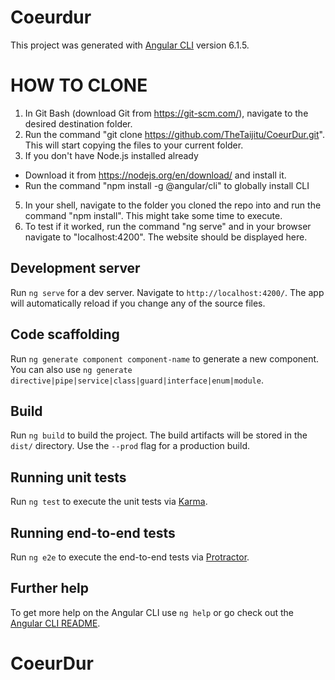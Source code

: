# Coeurdur

This project was generated with [Angular CLI](https://github.com/angular/angular-cli) version 6.1.5.

# HOW TO CLONE
1) In Git Bash (download Git from https://git-scm.com/), navigate to the desired destination folder.
2) Run the command "git clone https://github.com/TheTaijitu/CoeurDur.git". This will start copying the files to your current folder.
3) If you don't have Node.js installed already
* Download it from https://nodejs.org/en/download/ and install it.
* Run the command "npm install -g @angular/cli" to globally install CLI
5) In your shell, navigate to the folder you cloned the repo into and run the command "npm install". This might take some time to execute.
6) To test if it worked, run the command "ng serve" and in your browser navigate to "localhost:4200". The website should be displayed here.

## Development server

Run `ng serve` for a dev server. Navigate to `http://localhost:4200/`. The app will automatically reload if you change any of the source files.

## Code scaffolding

Run `ng generate component component-name` to generate a new component. You can also use `ng generate directive|pipe|service|class|guard|interface|enum|module`.

## Build

Run `ng build` to build the project. The build artifacts will be stored in the `dist/` directory. Use the `--prod` flag for a production build.

## Running unit tests

Run `ng test` to execute the unit tests via [Karma](https://karma-runner.github.io).

## Running end-to-end tests

Run `ng e2e` to execute the end-to-end tests via [Protractor](http://www.protractortest.org/).

## Further help

To get more help on the Angular CLI use `ng help` or go check out the [Angular CLI README](https://github.com/angular/angular-cli/blob/master/README.md).
# CoeurDur
